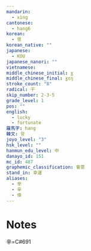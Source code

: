 ```yaml
---
mandarin:
  - xìng
cantonese:
  - hang6
korean:
  - 행
korean_native: ""
japanese:
  - KOU
japanese_nanori: ""
vietnamese:
middle_chinese_initial: ɣ
middle_chinese_final: ɣɛŋ
stroke_count: "8"
radical: 干
skip_number: 2-3-5
grade_level: 1
pos: ""
english:
  - lucky
  - fortunate
羅馬字: hang
韓文: 항
joyo_level: "3"
hsk_level: ""
hanmun_edu_level: 中
danayo_id: 151
mc_id: 487
graphemic_classification: 會意
stand_in: 幸運
aliases:
  - 㚔
  - 辛
  - 倖
---
```


# Notes
辛=C#691
